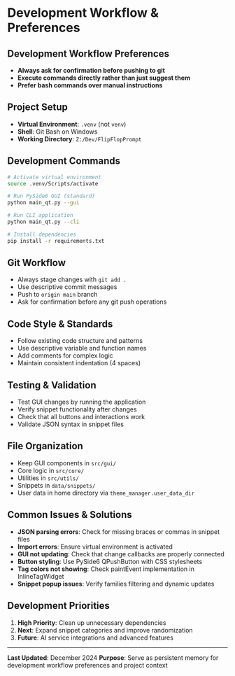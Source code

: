 # Development Workflow & Preferences

## Development Workflow Preferences
- **Always ask for confirmation before pushing to git**
- **Execute commands directly rather than just suggest them**
- **Prefer bash commands over manual instructions**

## Project Setup
- **Virtual Environment**: `.venv` (not `venv`)
- **Shell**: Git Bash on Windows
- **Working Directory**: `Z:/Dev/FlipFlopPrompt`

## Development Commands
```bash
# Activate virtual environment
source .venv/Scripts/activate

# Run PySide6 GUI (standard)
python main_qt.py --gui

# Run CLI application
python main_qt.py --cli

# Install dependencies
pip install -r requirements.txt
```

## Git Workflow
- Always stage changes with `git add .`
- Use descriptive commit messages
- Push to `origin main` branch
- Ask for confirmation before any git push operations

## Code Style & Standards
- Follow existing code structure and patterns
- Use descriptive variable and function names
- Add comments for complex logic
- Maintain consistent indentation (4 spaces)

## Testing & Validation
- Test GUI changes by running the application
- Verify snippet functionality after changes
- Check that all buttons and interactions work
- Validate JSON syntax in snippet files

## File Organization
- Keep GUI components in `src/gui/`
- Core logic in `src/core/`
- Utilities in `src/utils/`
- Snippets in `data/snippets/`
- User data in home directory via `theme_manager.user_data_dir`

## Common Issues & Solutions
- **JSON parsing errors**: Check for missing braces or commas in snippet files
- **Import errors**: Ensure virtual environment is activated
- **GUI not updating**: Check that change callbacks are properly connected
- **Button styling**: Use PySide6 QPushButton with CSS stylesheets
- **Tag colors not showing**: Check paintEvent implementation in InlineTagWidget
- **Snippet popup issues**: Verify families filtering and dynamic updates

## Development Priorities
1. **High Priority**: Clean up unnecessary dependencies
2. **Next**: Expand snippet categories and improve randomization
3. **Future**: AI service integrations and advanced features

---

**Last Updated**: December 2024
**Purpose**: Serve as persistent memory for development workflow preferences and project context
